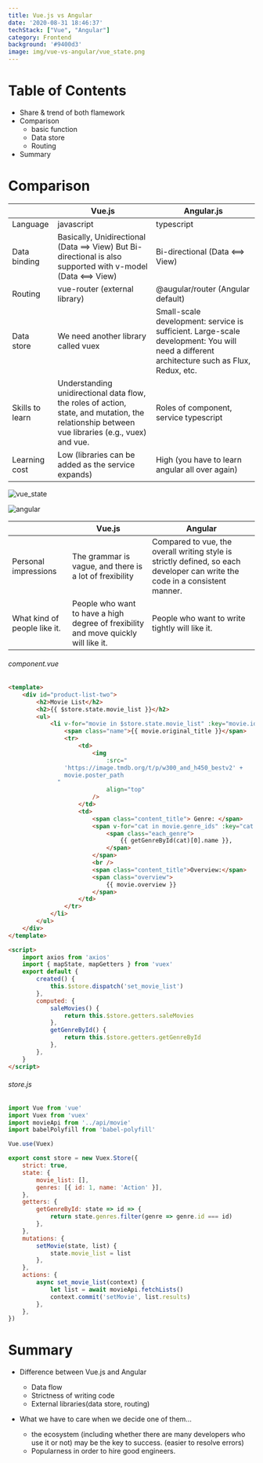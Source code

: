 ```yaml
---
title: Vue.js vs Angular
date: '2020-08-31 18:46:37'
techStack: ["Vue", "Angular"]
category: Frontend
background: '#9400d3'
image: img/vue-vs-angular/vue_state.png
---
```


# Table of Contents

-   Share & trend of both flamework
-   Comparison
    -   basic function
    -   Data store
    -   Routing
-   Summary

# Comparison

|                 | Vue.js                                                                                                                                         | Angular.js                                                                                                                                |
| --------------- | ---------------------------------------------------------------------------------------------------------------------------------------------- | ----------------------------------------------------------------------------------------------------------------------------------------- |
| Language        | javascript                                                                                                                                     | typescript                                                                                                                                |
| Data binding    | Basically, Unidirectional (Data ==> View) But Bi-directional is also supported with v-model (Data <==> View)                                   | Bi-directional (Data <==> View)                                                                                                           |
| Routing         | vue-router (external library)                                                                                                                  | @augular/router (Angular default)                                                                                                         |
| Data store      | We need another library called vuex                                                                                                            | Small-scale development: service is sufficient. Large-scale development: You will need a different architecture such as Flux, Redux, etc. |
| Skills to learn | Understanding unidirectional data flow, the roles of action, state, and mutation, the relationship between vue libraries (e.g., vuex) and vue. | Roles of component, service typescript                                                                                                    |
| Learning cost   | Low (libraries can be added as the service expands)                                                                                            | High (you have to learn angular all over again)                                                                                           |

![vue_state](/img/vue-vs-angular/vue_state.png)

![angular](/img/vue-vs-angular/angular.png)

|                              | Vue.js                                                                              | Angular                                                                                                                      |
| ---------------------------- | ----------------------------------------------------------------------------------- | ---------------------------------------------------------------------------------------------------------------------------- |
| Personal impressions         | The grammar is vague, and there is a lot of frexibility                             | Compared to vue, the overall writing style is strictly defined, so each developer can write the code in a consistent manner. |
| What kind of people like it. | People who want to have a high degree of frexibility and move quickly will like it. | People who want to write tightly will like it.                                                                               |

###### component.vue

```html
<template>
    <div id="product-list-two">
        <h2>Movie List</h2>
        <h2>{{ $store.state.movie_list }}</h2>
        <ul>
            <li v-for="movie in $store.state.movie_list" :key="movie.id">
                <span class="name">{{ movie.original_title }}</span>
                <tr>
                    <td>
                        <img
                            :src="
                'https://image.tmdb.org/t/p/w300_and_h450_bestv2' +
                movie.poster_path
              "
                            align="top"
                        />
                    </td>
                    <td>
                        <span class="content_title"> Genre: </span>
                        <span v-for="cat in movie.genre_ids" :key="cat.id">
                            <span class="each_genre">
                                {{ getGenreById(cat)[0].name }},
                            </span>
                        </span>
                        <br />
                        <span class="content_title">Overview:</span>
                        <span class="overview">
                            {{ movie.overview }}
                        </span>
                    </td>
                </tr>
            </li>
        </ul>
    </div>
</template>

<script>
    import axios from 'axios'
    import { mapState, mapGetters } from 'vuex'
    export default {
        created() {
            this.$store.dispatch('set_movie_list')
        },
        computed: {
            saleMovies() {
                return this.$store.getters.saleMovies
            },
            getGenreById() {
                return this.$store.getters.getGenreById
            },
        },
    }
</script>
```

###### store.js

```javascript
import Vue from 'vue'
import Vuex from 'vuex'
import movieApi from '../api/movie'
import babelPolyfill from 'babel-polyfill'

Vue.use(Vuex)

export const store = new Vuex.Store({
    strict: true,
    state: {
        movie_list: [],
        genres: [{ id: 1, name: 'Action' }],
    },
    getters: {
        getGenreById: state => id => {
            return state.genres.filter(genre => genre.id === id)
        },
    },
    mutations: {
        setMovie(state, list) {
            state.movie_list = list
        },
    },
    actions: {
        async set_movie_list(context) {
            let list = await movieApi.fetchLists()
            context.commit('setMovie', list.results)
        },
    },
})
```

# Summary

-   Difference between Vue.js and Angular

    -   Data flow
    -   Strictness of writing code
    -   External libraries(data store, routing)

-   What we have to care when we decide one of them…
    -   the ecosystem (including whether there are many developers who use it or not) may be the key to success. (easier to resolve errors)
    -   Popularness in order to hire good engineers.
